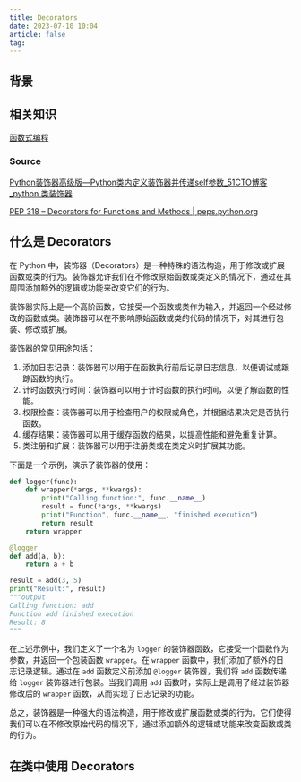 ```yaml
---
title: Decorators
date: 2023-07-10 10:04
article: false
tag:
---
```


<!-- more -->

## 背景

## 相关知识

[函数式编程](../../../09Thoughts/code%20thoughts/函数式编程/01)

### Source

[Python装饰器高级版—Python类内定义装饰器并传递self参数\_51CTO博客\_python 类装饰器](https://blog.51cto.com/yishi/2354752)

[PEP 318 – Decorators for Functions and Methods | peps.python.org](https://peps.python.org/pep-0318/)

## 什么是 Decorators

在 Python 中，装饰器（Decorators）是一种特殊的语法构造，用于修改或扩展函数或类的行为。装饰器允许我们在不修改原始函数或类定义的情况下，通过在其周围添加额外的逻辑或功能来改变它们的行为。

装饰器实际上是一个高阶函数，它接受一个函数或类作为输入，并返回一个经过修改的函数或类。装饰器可以在不影响原始函数或类的代码的情况下，对其进行包装、修改或扩展。

装饰器的常见用途包括：

1. 添加日志记录：装饰器可以用于在函数执行前后记录日志信息，以便调试或跟踪函数的执行。
2. 计时函数执行时间：装饰器可以用于计时函数的执行时间，以便了解函数的性能。
3. 权限检查：装饰器可以用于检查用户的权限或角色，并根据结果决定是否执行函数。
4. 缓存结果：装饰器可以用于缓存函数的结果，以提高性能和避免重复计算。
5. 类注册和扩展：装饰器可以用于注册类或在类定义时扩展其功能。

下面是一个示例，演示了装饰器的使用：

```python
def logger(func):
    def wrapper(*args, **kwargs):
        print("Calling function:", func.__name__)
        result = func(*args, **kwargs)
        print("Function", func.__name__, "finished execution")
        return result
    return wrapper

@logger
def add(a, b):
    return a + b

result = add(3, 5)
print("Result:", result)
"""output
Calling function: add
Function add finished execution
Result: 8
"""
```

在上述示例中，我们定义了一个名为 `logger` 的装饰器函数，它接受一个函数作为参数，并返回一个包装函数 `wrapper`。在 `wrapper` 函数中，我们添加了额外的日志记录逻辑。通过在 `add` 函数定义前添加 `@logger` 装饰器，我们将 `add` 函数传递给 `logger` 装饰器进行包装。当我们调用 `add` 函数时，实际上是调用了经过装饰器修改后的 `wrapper` 函数，从而实现了日志记录的功能。

总之，装饰器是一种强大的语法构造，用于修改或扩展函数或类的行为。它们使得我们可以在不修改原始代码的情况下，通过添加额外的逻辑或功能来改变函数或类的行为。

## 在类中使用 Decorators

